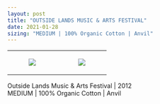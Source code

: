 ```yaml
---
layout: post
title: "OUTSIDE LANDS MUSIC & ARTS FESTIVAL"
date: 2021-01-28
sizing: "MEDIUM | 100% Organic Cotton | Anvil"
---
```




<table style="width:100%;"><tr><td style="vertical-align:top;">
      <figure class="tmblr-full" data-orig-height="2048" data-orig-width="1365" data-orig-src="https://concertshirts.netlify.app/shirts/0298/0298-01.jpg"><img src="https://64.media.tumblr.com/ee55f008bb33dc75e219ba51af096fb3/ac32a0de77e3672e-e5/s540x810/fc957af4f171c0c1528c0e2e2a8efd08b35b7828.jpg" data-orig-height="2048" data-orig-width="1365" data-orig-src="https://concertshirts.netlify.app/shirts/0298/0298-01.jpg"/></figure></td>
    <td style="vertical-align:top;">
      <figure class="tmblr-full" data-orig-height="2048" data-orig-width="1365" data-orig-src="https://concertshirts.netlify.app/shirts/0298/0298-02.jpg"><img src="https://64.media.tumblr.com/3023742f146a0e60c6db3594cad751c2/ac32a0de77e3672e-62/s540x810/541ae96ef69e7b212f6eb01137f7d6d1629fddcf.jpg" data-orig-height="2048" data-orig-width="1365" data-orig-src="https://concertshirts.netlify.app/shirts/0298/0298-02.jpg"/></figure></td>
  </tr></table><p>
  Outside Lands Music &amp; Arts Festival | 2012<br/>MEDIUM | 100% Organic Cotton | Anvil
</p>
